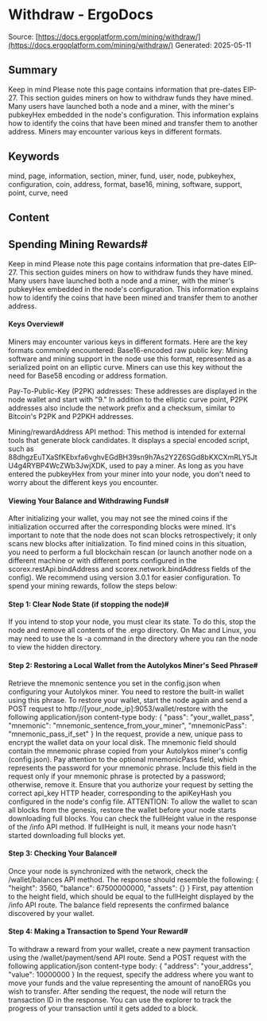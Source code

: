 # Withdraw - ErgoDocs
Source: [https://docs.ergoplatform.com/mining/withdraw/](https://docs.ergoplatform.com/mining/withdraw/)
Generated: 2025-05-11

## Summary
Keep in mind Please note this page contains information that pre-dates EIP-27. This section guides miners on how to withdraw funds they have mined. Many users have launched both a node and a miner, with the miner's pubkeyHex embedded in the node's configuration. This information explains how to identify the coins that have been mined and transfer them to another address. Miners may encounter various keys in different formats.

## Keywords
mind, page, information, section, miner, fund, user, node, pubkeyhex, configuration, coin, address, format, base16, mining, software, support, point, curve, need

## Content
## Spending Mining Rewards#
Keep in mind
Please note this page contains information that pre-dates EIP-27.
This section guides miners on how to withdraw funds they have mined.
Many users have launched both a node and a miner, with the miner's pubkeyHex embedded in the node's configuration. This information explains how to identify the coins that have been mined and transfer them to another address.

#### Keys Overview#
Miners may encounter various keys in different formats. Here are the key formats commonly encountered:
Base16-encoded raw public key: Mining software and mining support in the node use this format, represented as a serialized point on an elliptic curve. Miners can use this key without the need for Base58 encoding or address formation.


Pay-To-Public-Key (P2PK) addresses: These addresses are displayed in the node wallet and start with "9." In addition to the elliptic curve point, P2PK addresses also include the network prefix and a checksum, similar to Bitcoin's P2PK and P2PKH addresses.


Mining/rewardAddress API method: This method is intended for external tools that generate block candidates. It displays a special encoded script, such as 88dhgzEuTXaSfKEbxfa6vghvEGdBH39sn9h7As2Y2Z6SGd8bKXCXmRLY5JtU4g4RYBP4WcZWb3JwjXDK, used to pay a miner.
As long as you have entered the pubkeyHex from your miner into your node, you don't need to worry about the different keys you encounter.

#### Viewing Your Balance and Withdrawing Funds#
After initializing your wallet, you may not see the mined coins if the initialization occurred after the corresponding blocks were mined. It's important to note that the node does not scan blocks retrospectively; it only scans new blocks after initialization. To find mined coins in this situation, you need to perform a full blockchain rescan (or launch another node on a different machine or with different ports configured in the scorex.restApi.bindAddress and scorex.network.bindAddress fields of the config). We recommend using version 3.0.1 for easier configuration.
To spend your mining rewards, follow the steps below:

#### Step 1: Clear Node State (if stopping the node)#
If you intend to stop your node, you must clear its state. To do this, stop the node and remove all contents of the .ergo directory. On Mac and Linux, you may need to use the ls -a command in the directory where you ran the node to view the hidden directory.

#### Step 2: Restoring a Local Wallet from the Autolykos Miner's Seed Phrase#
Retrieve the mnemonic sentence you set in the config.json when configuring your Autolykos miner. You need to restore the built-in wallet using this phrase. To restore your wallet, start the node again and send a POST request to http://[your_node_ip]:9053/wallet/restore with the following application/json content-type body:
{
  "pass": "your_wallet_pass",
  "mnemonic": "mnemonic_sentence_from_your_miner",
  "mnemonicPass": "mnemonic_pass_if_set"
}
In the request, provide a new, unique pass to encrypt the wallet data on your local disk. The mnemonic field should contain the mnemonic phrase copied from your Autolykos miner's config (config.json). Pay attention to the optional mnemonicPass field, which represents the password for your mnemonic phrase. Include this field in the request only if your mnemonic phrase is protected by a password; otherwise,
remove it.
Ensure that you authorize your request by setting the correct api_key HTTP header, corresponding to the apiKeyHash you configured in the node's config file.
ATTENTION: To allow the wallet to scan all blocks from the genesis, restore the wallet before your node starts downloading full blocks. You can check the fullHeight value in the response of the /info API method. If fullHeight is null, it means your node hasn't started downloading full blocks yet.

#### Step 3: Checking Your Balance#
Once your node is synchronized with the network, check the /wallet/balances API method. The response should resemble the following:
{
  "height": 3560,
  "balance": 67500000000,
  "assets": {}
}
First, pay attention to the height field, which should be equal to the fullHeight displayed by the /info API route. The balance field represents the confirmed balance discovered by your wallet.

#### Step 4: Making a Transaction to Spend Your Reward#
To withdraw a reward from your wallet, create a new payment transaction using the /wallet/payment/send API route. Send a POST request with the following application/json content-type body:
{
  "address": "your_address",
  "value": 10000000
}
In the request, specify the address where you want to move your funds and the value representing the amount of nanoERGs you wish to transfer.
After sending the request, the node will return the transaction ID in the response. You can use the explorer to track the progress of your transaction until it gets added to a block.
